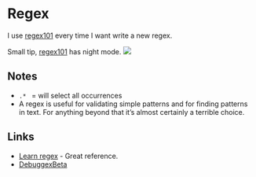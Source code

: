 # Regex
I use [regex101](https://regex101.com) every time I want write a new regex.

Small tip, [regex101](https://regex101.com) has night mode.
![](https://i.imgur.com/ZVm6HVX.png)

## Notes
- `.* ` = will select all occurrences
- A regex is useful for validating simple patterns and for finding patterns in text. For anything beyond that it’s almost certainly a terrible choice.

## Links
- [Learn regex](https://github.com/zeeshanu/learn-regex) - Great reference.
- [DebuggexBeta](https://debuggex.com/)